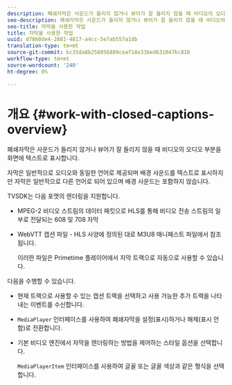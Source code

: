 ```yaml
---
description: 폐쇄자막은 사운드가 들리지 않거나 뷰어가 잘 들리지 않을 때 비디오의 오디오 부분을 화면에 텍스트로 표시합니다.
seo-description: 폐쇄자막은 사운드가 들리지 않거나 뷰어가 잘 들리지 않을 때 비디오의 오디오 부분을 화면에 텍스트로 표시합니다.
seo-title: 자막을 사용한 작업
title: 자막을 사용한 작업
uuid: d7860de4-2881-4817-a4cc-5e7ab557a1db
translation-type: tm+mt
source-git-commit: bc35da8b258056809ceaf18e33bed631047bc81b
workflow-type: tm+mt
source-wordcount: '240'
ht-degree: 0%

---
```



# 개요 {#work-with-closed-captions-overview}

폐쇄자막은 사운드가 들리지 않거나 뷰어가 잘 들리지 않을 때 비디오의 오디오 부분을 화면에 텍스트로 표시합니다.

자막은 일반적으로 오디오와 동일한 언어로 제공되며 배경 사운드를 텍스트로 표시하지만 자막은 일반적으로 다른 언어로 되어 있으며 배경 사운드는 포함하지 않습니다.

TVSDK는 다음 포맷의 렌더링을 지원합니다.

* MPEG-2 비디오 스트림의 데이터 패킷으로 HLS를 통해 비디오 전송 스트림의 일부로 전달되는 608 및 708 자막
* WebVTT 캡션 파일 - HLS 사양에 정의된 대로 M3U8 매니페스트 파일에서 참조됩니다.

   이러한 파일은 Primetime 플레이어에서 자막 트랙으로 자동으로 사용할 수 있습니다.

다음을 수행할 수 있습니다.

* 현재 트랙으로 사용할 수 있는 캡션 트랙을 선택하고 사용 가능한 추가 트랙을 나타내는 이벤트를 수신합니다.
* `MediaPlayer` 인터페이스를 사용하여 폐쇄자막을 설정(표시)하거나 해제(표시 안 함)로 전환합니다.
* 기본 비디오 엔진에서 자막을 렌더링하는 방법을 제어하는 스타일 옵션을 선택합니다.

   `MediaPlayerItem` 인터페이스를 사용하여 글꼴 또는 글꼴 색상과 같은 형식을 선택합니다.